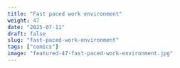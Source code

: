 ```yaml
---
title: "Fast paced work environment"
weight: 47
date: "2025-07-11"
draft: false
slug: "fast-paced-work-environment"
tags: ["comics"]
image: "featured-47-fast-paced-work-environment.jpg"
---
```

